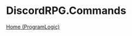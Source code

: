 # DiscordRPG.Commands

[Home (ProgramLogic)](https://github.com/popandepo/DiscordRPG/tree/ProgramLogic)

<!-- CHANGE TO THIS!!! (https://github.com/popandepo/DiscordRPG)-->